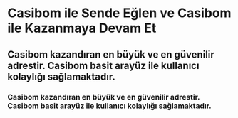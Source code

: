 <h1>Casibom ile Sende Eğlen ve Casibom ile Kazanmaya Devam Et</h1>

<h2>Casibom kazandıran en büyük ve en güvenilir adrestir. Casibom basit arayüz ile kullanıcı kolaylığı sağlamaktadır.
</h2>
<h3>Casibom kazandıran en büyük ve en güvenilir adrestir. Casibom basit arayüz ile kullanıcı kolaylığı sağlamaktadır.
</h3>
